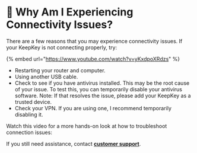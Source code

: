 # 🔩 Why Am I Experiencing Connectivity Issues?

There are a few reasons that you may experience connectivity issues. If your KeepKey is not connecting properly, try:

{% embed url="https://www.youtube.com/watch?v=yKxdpoXRdzs" %}

* Restarting your router and computer.
* Using another USB cable.
* Check to see if you have antivirus installed. This may be the root cause of your issue. To test this, you can temporarily disable your antivirus software. Note: If that resolves the issue, please add your KeepKey as a trusted device.
* Check your VPN. If you are using one, I recommend temporarily disabling it.

Watch this video for a more hands-on look at how to troubleshoot connection issues:&#x20;

If you still need assistance, contact [**customer support**](https://shapeshift.zendesk.com/hc/en-us/requests/new).
